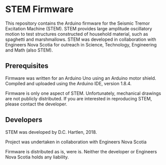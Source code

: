 # STEM Firmware

This repository contains the Arduino firmware for the Seismic Tremor Excitation Machine (STEM). STEM provides large amplitude oscillatory motion to test structures constructed of household material, such as spaghetti and marshmallows. STEM was developed in collaboration with Engineers Nova Scotia for outreach in Science, Technology, Engineering and Math (also STEM).

## Prerequisites
Firmware was written for an Arduino Uno using an Arduino motor shield. Compiled and uploaded using the Arduino IDE, version 1.8.4. 

Firmware is only one aspect of STEM. Unfortunately, mechanical drawings are not publicly distributed. If you are interested in reproducing STEM, please contact the developer. 

## Developers
STEM was developed by D.C. Hartlen, 2018.

Project was undertaken in collaboration with Engineers Nova Scotia

Firmware is distributed as is, were is. Neither the developer or Engineers Nova Scotia holds any liability.